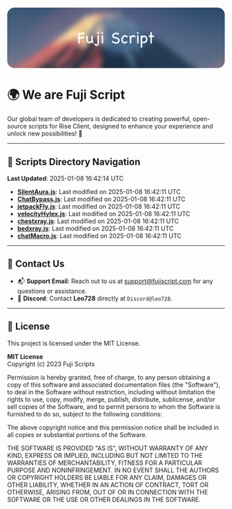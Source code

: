 ![Banner](.github/b.webp)

# 🌍 **We are Fuji Script**

Our global team of developers is dedicated to creating powerful, open-source scripts for Rise Client, designed to enhance your experience and unlock new possibilities! 🌟

---
<!-- SCRIPTS_NAVIGATION_START -->
## 📂 **Scripts Directory Navigation**

**Last Updated**: 2025-01-08 16:42:14 UTC

- **[SilentAura.js](scripts/SilentAura.js)**: Last modified on 2025-01-08 16:42:11 UTC
- **[ChatBypass.js](scripts/ChatBypass.js)**: Last modified on 2025-01-08 16:42:11 UTC
- **[jetpackFly.js](scripts/jetpackFly.js)**: Last modified on 2025-01-08 16:42:11 UTC
- **[velocityHylex.js](scripts/velocityHylex.js)**: Last modified on 2025-01-08 16:42:11 UTC
- **[chestxray.js](scripts/chestxray.js)**: Last modified on 2025-01-08 16:42:11 UTC
- **[bedxray.js](scripts/bedxray.js)**: Last modified on 2025-01-08 16:42:11 UTC
- **[chatMacro.js](scripts/chatMacro.js)**: Last modified on 2025-01-08 16:42:11 UTC

<!-- SCRIPTS_NAVIGATION_END -->

---

## 💬 **Contact Us**  
- 📬 **Support Email**: Reach out to us at [support@fujiscript.com](mailto:support@fujiscript.com) for any questions or assistance.  
- 💬 **Discord**: Contact **Leo728** directly at `Discord@leo728`.

---

## 📜 **License**

This project is licensed under the MIT License.  

**MIT License**  
Copyright (c) 2023 Fuji Scripts  

Permission is hereby granted, free of charge, to any person obtaining a copy of this software and associated documentation files (the "Software"), to deal in the Software without restriction, including without limitation the rights to use, copy, modify, merge, publish, distribute, sublicense, and/or sell copies of the Software, and to permit persons to whom the Software is furnished to do so, subject to the following conditions:  

The above copyright notice and this permission notice shall be included in all copies or substantial portions of the Software.  

THE SOFTWARE IS PROVIDED "AS IS", WITHOUT WARRANTY OF ANY KIND, EXPRESS OR IMPLIED, INCLUDING BUT NOT LIMITED TO THE WARRANTIES OF MERCHANTABILITY, FITNESS FOR A PARTICULAR PURPOSE AND NONINFRINGEMENT. IN NO EVENT SHALL THE AUTHORS OR COPYRIGHT HOLDERS BE LIABLE FOR ANY CLAIM, DAMAGES OR OTHER LIABILITY, WHETHER IN AN ACTION OF CONTRACT, TORT OR OTHERWISE, ARISING FROM, OUT OF OR IN CONNECTION WITH THE SOFTWARE OR THE USE OR OTHER DEALINGS IN THE SOFTWARE.  
